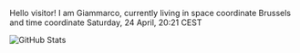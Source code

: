 Hello visitor! I am Giammarco, currently living in space coordinate Brussels and time coordinate Saturday, 24 April, 20:21 CEST

![GitHub Stats](https://github-readme-stats.vercel.app/api?username=grcasanova)
